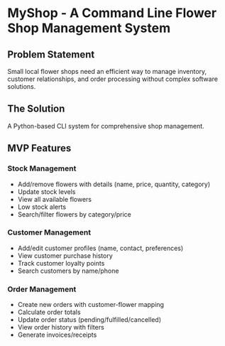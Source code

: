 # MyShop - A Command Line Flower Shop Management System

## Problem Statement
Small local flower shops need an efficient way to manage inventory, customer relationships, and order processing without complex software solutions.

## The Solution
A Python-based CLI system for comprehensive shop management.

## MVP Features

### Stock Management
- Add/remove flowers with details (name, price, quantity, category)
- Update stock levels
- View all available flowers
- Low stock alerts
- Search/filter flowers by category/price

### Customer Management
- Add/edit customer profiles (name, contact, preferences)
- View customer purchase history
- Track customer loyalty points
- Search customers by name/phone

### Order Management
- Create new orders with customer-flower mapping
- Calculate order totals
- Update order status (pending/fulfilled/cancelled)
- View order history with filters
- Generate invoices/receipts